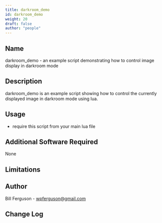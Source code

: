 ```yaml
---
title: darkroom_demo
id: darkroom_demo
weight: 20
draft: false
author: "people"
---
```


## Name

darkroom_demo - an example script demonstrating how to control image display in darkroom mode

## Description

darkroom_demo is an example script showing how to control the currently displayed image in 
darkroom mode using lua.

## Usage

* require this script from your main lua file

## Additional Software Required

None

## Limitations


## Author

Bill Ferguson - wpferguson@gmail.com

## Change Log
